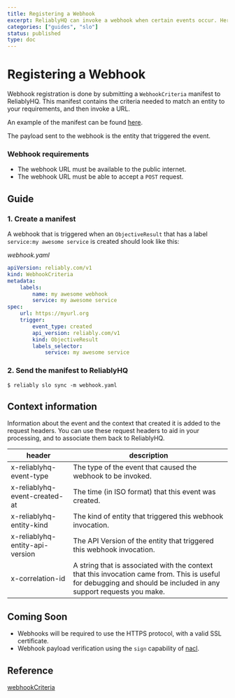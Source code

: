 ```yaml
---
title: Registering a Webhook
excerpt: ReliablyHQ can invoke a webhook when certain events occur. Here's how to do it.
categories: ["guides", "slo"]
status: published
type: doc
---
```


# Registering a Webhook

Webhook registration is done by submitting a `WebhookCriteria` manifest to ReliablyHQ. This manifest contains the criteria needed to match an entity to your requirements, and then invoke a URL.

An example of the manifest can be found [here](../../../reference/entities/webhookcriteria.md).

The payload sent to the webhook is the entity that triggered the event.

### Webhook requirements

* The webhook URL must be available to the public internet.
* The webhook URL must be able to accept a `POST` request.

## Guide

### 1. Create a manifest

A webhook that is triggered when an `ObjectiveResult` that has a label `service:my awesome service` is created should look like this:

*webhook.yaml*
```yaml
apiVersion: reliably.com/v1
kind: WebhookCriteria
metadata:
    labels:
        name: my awesome webhook
        service: my awesome service
spec:
    url: https://myurl.org
    trigger:
        event_type: created
        api_version: reliably.com/v1
        kind: ObjectiveResult
        labels_selector:
            service: my awesome service
```

### 2. Send the manifest to ReliablyHQ
```
$ reliably slo sync -m webhook.yaml
```

## Context information

Information about the event and the context that created it is added to the request headers. You can use these request headers to aid in your processing, and to associate them back to ReliablyHQ.

| header | description |
|---|---|
| x-reliablyhq-event-type | The type of the event that caused the webhook to be invoked. |
| x-reliablyhq-event-created-at | The time (in ISO format) that this event was created. |
| x-reliablyhq-entity-kind | The kind of entity that triggered this webhook invocation. |
| x-reliablyhq-entity-api-version | The API Version of the entity that triggered this webhook invocation. |
| x-correlation-id | A string that is associated with the context that this invocation came from. This is useful for debugging and should be included in any support requests you make. |

## Coming Soon
* Webhooks will be required to use the HTTPS protocol, with a valid SSL certificate.
* Webhook payload verification using the `sign` capability of [nacl](https://nacl.cr.yp.to/sign.html).

## Reference

[webhookCriteria](../../../reference/entities/webhookcriteria.md)